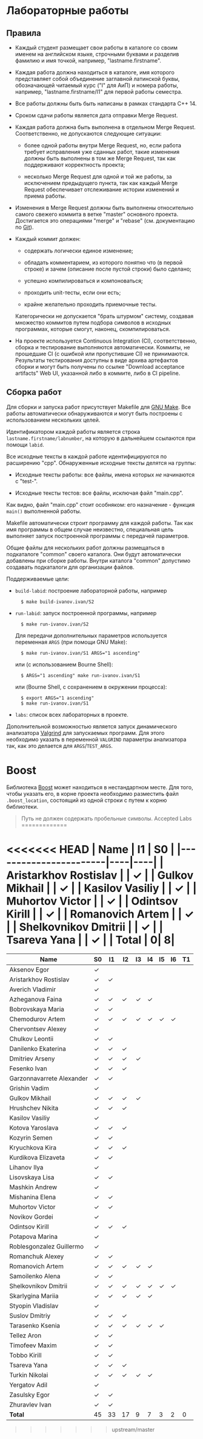 Лабораторные работы
===================

Правила
-------

* Каждый студент размещает свои работы в каталоге со своим именем на
  английском языке, строчными буквами и разделив фамилию и имя
  точкой, например, "lastname.firstname".

* Каждая работа должна находиться в каталоге, имя которого
  представляет собой объединение заглавной латинской буквы,
  обозначающей читаемый курс ("I" для АиП) и номера работы, например,
  "lastname.firstname/I1" для первой работы семестра.

* Все работы должны быть быть написаны в рамках стандарта C++ 14.

* Сроком сдачи работы является дата отправки Merge Request.

* Каждая работа должна быть выполнена в отдельном Merge
  Request. Соответственно, не допускаются следующие ситуации:

    - более одной работы внутри Merge Request, но, если работа
      требует исправления уже сданных работ, такие изменения *должны*
      быть выполнены в том же Merge Request, так как поддерживают
      корректность проекта;

    - несколько Merge Request для одной и той же работы, за
      исключением предыдущего пункта, так как каждый Merge Request
      обеспечивает отслеживание истории изменений и приема работы.

* Изменения в Merge Request должны быть выполнены относительно самого
  свежего коммита в ветке "master" основного проекта. Достигается это
  операциями "merge" и "rebase" (см. документацию по
  [Git](https://git-scm.com/book)).

* Каждый коммит должен:

    - содержать логически единое изменение;

    - обладать комментарием, из которого понятно что (в первой строке)
      и зачем (описание после пустой строки) было сделано;

    - успешно компилироваться и компоноваться;

    - проходить unit-тесты, если они есть;

    - крайне желательно проходить приемочные тесты.

    Категорически не допускается "брать штурмом" систему, создавая
    множество коммитов путем подбора символов в исходных программах,
    которые смогут, наконец, скомпилироваться.

* На проекте используется Continuous Integration (CI), соответственно,
  сборка и тестирование выполняются автоматически. Коммиты, не
  прошедшие CI (с ошибкой или пропустившие CI) не
  принимаются. Результаты тестирования доступны в виде архива
  артефактов сборки и могут быть получены по ссылке "Download
  acceptance artifacts" Web UI, указанной либо в коммите, либо в CI
  pipeline.

Сборка работ
------------

Для сборки и запуска работ присутствует Makefile для
[GNU Make](https://www.gnu.org/software/make/). Все работы
автоматически обнаруживаются и могут быть построены с использованием
нескольких целей.

Идентификатором каждой работы является строка
`lastname.firstname/labnumber`, на которую в дальнейшем ссылаются при
помощи `labid`.

Все исходные тексты в каждой работе идентифицируются по расширению
"cpp". Обнаруженные исходные тексты делятся на группы:

* Исходные тексты работы: все файлы, имена которых _не_ начинаются с
  "test-".

* Исходные тексты тестов: все файлы, исключая файл "main.cpp".

Как видно, файл "main.cpp" стоит особняком: его назначение - функция
`main()` выполненной работы.

Makefile автоматически строит программу для каждой работы. Так как имя
программы в общем случае неизвестно, специальная цель выполняет запуск
построенной программы с передачей параметров.

Общие файлы для нескольких работ должны размещаться в подкаталоге
"common" своего каталога. Они будут автоматически добавлены при сборке
работы. Внутри каталога "common" допустимо создавать подкаталоги для
организации файлов.

Поддерживаемые цели:

* `build-labid`: построение лабораторной работы, например

        $ make build-ivanov.ivan/S2

* `run-labid`: запуск построенной программы, например

        $ make run-ivanov.ivan/S2

    Для передачи дополнительных параметров используется переменная
    `ARGS` (при помощи GNU Make):

        $ make run-ivanov.ivan/S1 ARGS="1 ascending"

    или (c использованием Bourne Shell):

        $ ARGS="1 ascending" make run-ivanov.ivan/S1

    или (Bourne Shell, с сохранением в окружении процесса):

        $ export ARGS="1 ascending"
        $ make run-ivanov.ivan/S1

* `labs`: список всех лабораторных в проекте.

Дополнительной возможностью является запуск динамического анализатора
[Valgrind](http://valgrind.org) для запускаемых программ. Для этого
необходимо указать в переменной `VALGRIND` параметры анализатора так,
как это делается для `ARGS`/`TEST_ARGS`.

Boost
=====

Библиотека [Boost](http://boost.org) может находиться в нестандартном
месте. Для того, чтобы указать его, в корне проекта необходимо
разместить файл `.boost_location`, состоящий из одной строки с путем к
корню библиотеки.

> Путь не должен содержать пробельные символы.
Accepted Labs
=============

<<<<<<< HEAD
| Name                  | I1 | S0 |
|-----------------------|----|----|
| Aristarkhov Rostislav |    | ✓  |
| Gulkov Mikhail        |    | ✓  |
| Kasilov Vasiliy       |    | ✓  |
| Muhortov Victor       |    | ✓  |
| Odintsov Kirill       |    | ✓  |
| Romanovich Artem      |    | ✓  |
| Shelkovnikov Dmitrii  |    | ✓  |
| Tsareva Yana          |    | ✓  |
| __Total__             |   0|   8|
=======
| Name                      | S0 | I1 | I2 | I3 | I4 | I5 | I6 | T1 |
|---------------------------|----|----|----|----|----|----|----|----|
| Aksenov Egor              | ✓  |    |    |    |    |    |    |    |
| Aristarkhov Rostislav     | ✓  | ✓  |    |    |    |    |    |    |
| Averich Vladimir          | ✓  |    |    |    |    |    |    |    |
| Azheganova Faina          | ✓  | ✓  | ✓  | ✓  | ✓  |    |    |    |
| Bobrovskaya Maria         | ✓  | ✓  |    |    |    |    |    |    |
| Chemodurov Artem          | ✓  | ✓  | ✓  | ✓  | ✓  | ✓  | ✓  |    |
| Chervontsev Alexey        | ✓  |    |    |    |    |    |    |    |
| Chulkov Leontii           | ✓  | ✓  |    |    |    |    |    |    |
| Danilenko Ekaterina       | ✓  | ✓  | ✓  |    |    |    |    |    |
| Dmitriev Arseny           | ✓  | ✓  | ✓  | ✓  |    |    |    |    |
| Fesenko Ivan              | ✓  | ✓  | ✓  |    |    |    |    |    |
| Garzonnavarrete Alexander | ✓  | ✓  |    |    |    |    |    |    |
| Grishin Vadim             | ✓  |    |    |    |    |    |    |    |
| Gulkov Mikhail            | ✓  | ✓  | ✓  | ✓  |    |    |    |    |
| Hrushchev Nikita          | ✓  | ✓  | ✓  |    |    |    |    |    |
| Kasilov Vasiliy           | ✓  |    |    |    |    |    |    |    |
| Kotova Yaroslava          | ✓  | ✓  | ✓  |    |    |    |    |    |
| Kozyrin Semen             | ✓  | ✓  |    |    |    |    |    |    |
| Kryuchkova Kira           | ✓  | ✓  | ✓  |    |    |    |    |    |
| Kurdikova Elizaveta       | ✓  | ✓  |    |    |    |    |    |    |
| Lihanov Ilya              | ✓  |    |    |    |    |    |    |    |
| Lisovskaya Lisa           | ✓  | ✓  |    |    |    |    |    |    |
| Mashkin Andrew            | ✓  |    |    |    |    |    |    |    |
| Mishanina Elena           | ✓  | ✓  |    |    |    |    |    |    |
| Muhortov Victor           | ✓  | ✓  |    |    |    |    |    |    |
| Novikov Gordei            | ✓  |    |    |    |    |    |    |    |
| Odintsov Kirill           | ✓  | ✓  | ✓  |    |    |    |    |    |
| Potapova Marina           | ✓  |    |    |    |    |    |    |    |
| Roblesgonzalez Guillermo  | ✓  |    |    |    |    |    |    |    |
| Romanchuk Alexey          | ✓  | ✓  |    |    |    |    |    |    |
| Romanovich Artem          | ✓  | ✓  | ✓  | ✓  | ✓  |    |    |    |
| Samoilenko Alena          | ✓  | ✓  |    |    |    |    |    |    |
| Shelkovnikov Dmitrii      | ✓  | ✓  | ✓  | ✓  | ✓  | ✓  | ✓  |    |
| Skarlygina Mariia         | ✓  | ✓  | ✓  | ✓  | ✓  |    |    |    |
| Styopin Vladislav         | ✓  |    |    |    |    |    |    |    |
| Suslov Dmitriy            | ✓  | ✓  | ✓  |    |    |    |    |    |
| Tarasenko Ksenia          | ✓  | ✓  | ✓  | ✓  | ✓  | ✓  |    |    |
| Tellez Aron               | ✓  | ✓  |    |    |    |    |    |    |
| Timofeev Maxim            | ✓  | ✓  |    |    |    |    |    |    |
| Tobbo Kirill              | ✓  | ✓  |    |    |    |    |    |    |
| Tsareva Yana              | ✓  | ✓  | ✓  |    |    |    |    |    |
| Turkin Nikolai            | ✓  | ✓  | ✓  | ✓  | ✓  |    |    |    |
| Yergatov Adil             | ✓  |    |    |    |    |    |    |    |
| Zasulsky Egor             | ✓  | ✓  |    |    |    |    |    |    |
| Zhuravlev Ivan            | ✓  | ✓  |    |    |    |    |    |    |
| __Total__                 |  45|  33|  17|   9|   7|   3|   2|   0|
>>>>>>> upstream/master
